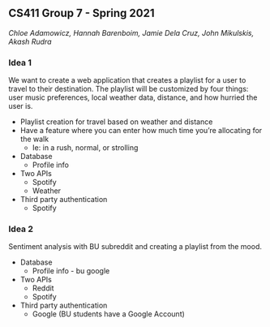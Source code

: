 ## CS411 Group 7 - Spring 2021
*Chloe Adamowicz, Hannah Barenboim, Jamie Dela Cruz, John Mikulskis, Akash Rudra*

### Idea 1
We want to create a web application that creates a playlist for a user to travel to their destination. The playlist will be customized by four things: user music preferences, local weather data, distance, and how hurried the user is. 
- Playlist creation for travel based on weather and distance
- Have a feature where you can enter how much time you’re allocating for the walk
    - Ie: in a rush, normal, or strolling
- Database
    - Profile info
- Two APIs
    - Spotify
    - Weather
- Third party authentication
    - Spotify

### Idea 2
Sentiment analysis with BU subreddit and creating a playlist from the mood.
- Database
    - Profile info - bu google
- Two APIs
    - Reddit 
    - Spotify
- Third party authentication
    - Google (BU students have a Google Account)